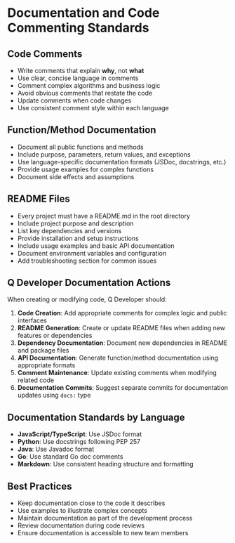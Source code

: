 # Documentation and Code Commenting Standards

## Code Comments
- Write comments that explain **why**, not **what**
- Use clear, concise language in comments
- Comment complex algorithms and business logic
- Avoid obvious comments that restate the code
- Update comments when code changes
- Use consistent comment style within each language

## Function/Method Documentation
- Document all public functions and methods
- Include purpose, parameters, return values, and exceptions
- Use language-specific documentation formats (JSDoc, docstrings, etc.)
- Provide usage examples for complex functions
- Document side effects and assumptions

## README Files
- Every project must have a README.md in the root directory
- Include project purpose and description
- List key dependencies and versions
- Provide installation and setup instructions
- Include usage examples and basic API documentation
- Document environment variables and configuration
- Add troubleshooting section for common issues

## Q Developer Documentation Actions
When creating or modifying code, Q Developer should:

1. **Code Creation**: Add appropriate comments for complex logic and public interfaces
2. **README Generation**: Create or update README files when adding new features or dependencies
3. **Dependency Documentation**: Document new dependencies in README and package files
4. **API Documentation**: Generate function/method documentation using appropriate formats
5. **Comment Maintenance**: Update existing comments when modifying related code
6. **Documentation Commits**: Suggest separate commits for documentation updates using `docs:` type

## Documentation Standards by Language
- **JavaScript/TypeScript**: Use JSDoc format
- **Python**: Use docstrings following PEP 257
- **Java**: Use Javadoc format
- **Go**: Use standard Go doc comments
- **Markdown**: Use consistent heading structure and formatting

## Best Practices
- Keep documentation close to the code it describes
- Use examples to illustrate complex concepts
- Maintain documentation as part of the development process
- Review documentation during code reviews
- Ensure documentation is accessible to new team members